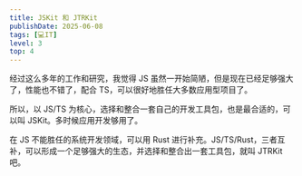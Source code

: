 ```yaml
---
title: JSKit 和 JTRKit
publishDate: 2025-06-08
tags: [💻IT]
level: 3
top: 4
---
```


经过这么多年的工作和研究，我觉得 JS 虽然一开始简陋，但是现在已经足够强大了，性能也不错了，配合 TS，可以很好地胜任大多数应用型项目了。

所以，以 JS/TS 为核心，选择和整合一套自己的开发工具包，也是最合适的，可以叫 JSKit。多时候应用开发够用了。

在 JS 不能胜任的系统开发领域，可以用 Rust 进行补充。JS/TS/Rust，三者互补，可以形成一个足够强大的生态，并选择和整合出一套工具包，就叫 JTRKit 吧。
